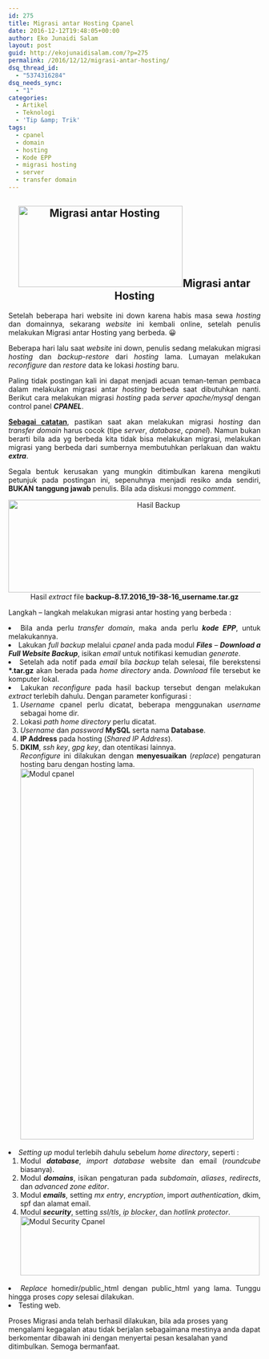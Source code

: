 ```yaml
---
id: 275
title: Migrasi antar Hosting Cpanel
date: 2016-12-12T19:48:05+00:00
author: Eko Junaidi Salam
layout: post
guid: http://ekojunaidisalam.com/?p=275
permalink: /2016/12/12/migrasi-antar-hosting/
dsq_thread_id:
  - "5374316284"
dsq_needs_sync:
  - "1"
categories:
  - Artikel
  - Teknologi
  - 'Tip &amp; Trik'
tags:
  - cpanel
  - domain
  - hosting
  - Kode EPP
  - migrasi hosting
  - server
  - transfer domain
---
```

<h2 style="text-align: center;">
  <a href="https://ekojunaidisalam.com/wp-content/uploads/2016/12/migration-servers.png"><img class="aligncenter size-full wp-image-277" src="https://ekojunaidisalam.com/wp-content/uploads/2016/12/migration-servers.png" alt="Migrasi antar Hosting" height="162" width="328" srcset="https://ekojunaidisalam.com/wp-content/uploads/2016/12/migration-servers.png 328w, https://ekojunaidisalam.com/wp-content/uploads/2016/12/migration-servers-300x148.png 300w" sizes="(max-width: 328px) 100vw, 328px" /></a>Migrasi antar Hosting
</h2>

<p style="text-align: justify;">
  Setelah beberapa hari website ini down karena habis masa sewa <em>hosting</em> dan domainnya, sekarang <em>website</em> ini kembali online, setelah penulis melakukan Migrasi antar Hosting yang berbeda. 😀
</p>

<p style="text-align: justify;">
  Beberapa hari lalu saat <em>website</em> ini down, penulis sedang melakukan migrasi <em>hosting</em> dan <em>backup-restore</em> dari <em>hosting</em> lama. Lumayan melakukan <em>reconfigure</em> dan <em>restore</em> data ke lokasi <em>hosting</em> baru.
</p>

<p style="text-align: justify;">
  Paling tidak postingan kali ini dapat menjadi acuan teman-teman pembaca dalam melakukan migrasi antar <em>hosting</em> berbeda saat dibutuhkan nanti. Berikut cara melakukan migrasi <em>hosting</em> pada <em>server</em> <em>apache/mysql</em> dengan control panel <em><strong>CPANEL</strong></em>.
</p>

<p style="text-align: justify;">
  <span style="text-decoration: underline;"><strong>Sebagai catatan</strong></span>, pastikan saat akan melakukan migrasi <em>hosting</em> dan <em>transfer</em> <em>domain</em> harus cocok (tipe <em>server</em>, <em>database</em>, <em>cpanel</em>). Namun bukan berarti bila ada yg berbeda kita tidak bisa melakukan migrasi, melakukan migrasi yang berbeda dari sumbernya membutuhkan perlakuan dan waktu <em><strong>extra</strong></em>.
</p>

<p style="text-align: justify;">
  Segala bentuk kerusakan yang mungkin ditimbulkan karena mengikuti petunjuk pada postingan ini, sepenuhnya menjadi resiko anda sendiri, <strong>BUKAN</strong> <strong>tanggung jawab</strong> penulis. Bila ada diskusi monggo <em>comment</em>.
</p>

<p style="text-align: center;">
  <a href="https://ekojunaidisalam.com/wp-content/uploads/2016/12/isi-backup.png"><img class="aligncenter size-large wp-image-281" src="https://ekojunaidisalam.com/wp-content/uploads/2016/12/isi-backup-1024x325.png" alt="Hasil Backup" height="185" width="584" srcset="https://ekojunaidisalam.com/wp-content/uploads/2016/12/isi-backup-1024x325.png 1024w, https://ekojunaidisalam.com/wp-content/uploads/2016/12/isi-backup-300x95.png 300w, https://ekojunaidisalam.com/wp-content/uploads/2016/12/isi-backup-768x244.png 768w, https://ekojunaidisalam.com/wp-content/uploads/2016/12/isi-backup-500x159.png 500w, https://ekojunaidisalam.com/wp-content/uploads/2016/12/isi-backup.png 1450w" sizes="(max-width: 584px) 100vw, 584px" /></a>Hasil <em>extract</em> file <strong>backup-8.17.2016_19-38-16_username.tar.gz</strong><a name='more'></a>
</p>

<p style="text-align: justify;">
  Langkah &#8211; langkah melakukan migrasi antar hosting yang berbeda :
</p>

<li style="text-align: justify;">
  Bila anda perlu <em>transfer domain</em>, maka anda perlu <em><strong>kode EPP</strong></em>, untuk melakukannya.
</li>
<li style="text-align: justify;">
  Lakukan <em>full backup</em> melalui <em>cpanel</em> anda pada modul <em><strong>Files</strong> </em>&#8211; <em><strong>Download a Full Website Backup</strong></em>, isikan <em>email</em> untuk notifikasi kemudian <em>generate</em>.
</li>
<li style="text-align: justify;">
  Setelah ada notif pada <em>email</em> bila <em>backup</em> telah selesai, file berekstensi <strong>*.tar.gz</strong> akan berada pada <em>home directory</em> anda. <em>Download</em> file tersebut ke komputer lokal.
</li>
<li style="text-align: justify;">
  Lakukan <em>reconfigure</em> pada hasil backup tersebut dengan melakukan <em>extract</em> terlebih dahulu. Dengan parameter konfigurasi : <ol>
    <li style="text-align: justify;">
      <em>Username</em> cpanel perlu dicatat, beberapa menggunakan <em>username</em> sebagai home dir.
    </li>
    <li style="text-align: justify;">
      Lokasi <em>path home directory</em> perlu dicatat.
    </li>
    <li style="text-align: justify;">
      <em>Username</em> dan <em>password</em> <strong>MySQL</strong> serta nama <strong>Database</strong>.
    </li>
    <li style="text-align: justify;">
      <strong>IP Address</strong> pada hosting (<em>Shared IP Address</em>).
    </li>
    <li style="text-align: justify;">
      <strong>DKIM</strong>, <em>ssh key</em>, <em>gpg key</em>, dan otentikasi lainnya.<br /> <em>Reconfigure</em> ini dilakukan dengan <strong>menyesuaikan</strong> (<em>replace</em>) pengaturan hosting baru dengan hosting lama.<br /> <a href="https://ekojunaidisalam.com/wp-content/uploads/2016/12/contoh.png"><img class="aligncenter size-full wp-image-279" src="https://ekojunaidisalam.com/wp-content/uploads/2016/12/contoh.png" alt="Modul cpanel" height="740" width="466" srcset="https://ekojunaidisalam.com/wp-content/uploads/2016/12/contoh.png 466w, https://ekojunaidisalam.com/wp-content/uploads/2016/12/contoh-189x300.png 189w" sizes="(max-width: 466px) 100vw, 466px" /></a>
    </li>
  </ol>
</li>

<li style="text-align: justify;">
  <em>Setting up</em> modul terlebih dahulu sebelum <em>home directory</em>, seperti : <ol>
    <li style="text-align: justify;">
      Modul <strong><em>database</em></strong>, <em>import</em> <em>database</em> website dan email (<em>roundcube</em> biasanya).
    </li>
    <li style="text-align: justify;">
      Modul <strong><em>domains</em></strong>, isikan pengaturan pada <em>subdomain</em>, <em>aliases</em>, <em>redirects</em>, dan <em>advanced zone editor</em>.
    </li>
    <li style="text-align: justify;">
      Modul <strong><em>emails</em></strong>, setting <em>mx entry</em>, <em>encryption</em>, import <em>authentication</em>, dkim, spf dan alamat email.
    </li>
    <li style="text-align: justify;">
      Modul <strong><em>security</em></strong>, setting <em>ssl/tls</em>,<em> ip blocker</em>, dan <em>hotlink protector</em>.<br /> <a href="https://ekojunaidisalam.com/wp-content/uploads/2016/12/contoh-1.png"><img class="aligncenter size-full wp-image-280" src="https://ekojunaidisalam.com/wp-content/uploads/2016/12/contoh-1.png" alt="Modul Security Cpanel" height="118" width="478" srcset="https://ekojunaidisalam.com/wp-content/uploads/2016/12/contoh-1.png 478w, https://ekojunaidisalam.com/wp-content/uploads/2016/12/contoh-1-300x74.png 300w" sizes="(max-width: 478px) 100vw, 478px" /></a>
    </li>
  </ol>
</li>

<li style="text-align: justify;">
  <em>Replace</em> homedir/public_html dengan public_html yang lama. Tunggu hingga proses <em>copy</em> selesai dilakukan.
</li>
<li style="text-align: justify;">
  Testing web.
</li>

Proses Migrasi anda telah berhasil dilakukan, bila ada proses yang mengalami kegagalan atau tidak berjalan sebagaimana mestinya anda dapat berkomentar dibawah ini dengan menyertai pesan kesalahan yand ditimbulkan. Semoga bermanfaat.
